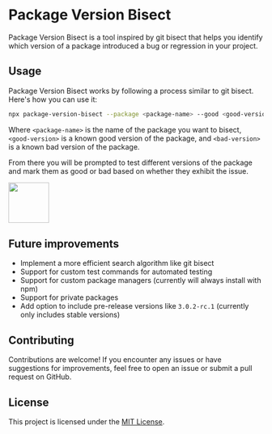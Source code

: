 # Package Version Bisect

Package Version Bisect is a tool inspired by git bisect that helps you identify which version of a package introduced a bug or regression in your project.

## Usage
Package Version Bisect works by following a process similar to git bisect. Here's how you can use it:

```bash
npx package-version-bisect --package <package-name> --good <good-version> --bad <bad-version>
```
Where `<package-name>` is the name of the package you want to bisect, `<good-version>` is a known good version of the package, and `<bad-version>` is a known bad version of the package.

From there you will be prompted to test different versions of the package and mark them as good or bad based on whether they exhibit the issue.

<img src="https://github.com/CarinaChenot/package-version-bisect/assets/16705167/0f8ee0c0-c8cf-4c0b-9741-c7c8fd660a47" height=80 />

## Future improvements

- Implement a more efficient search algorithm like git bisect
- Support for custom test commands for automated testing
- Support for custom package managers (currently will always install with npm)
- Support for private packages
- Add option to include pre-release versions like `3.0.2-rc.1` (currently only includes stable versions)

## Contributing
Contributions are welcome! If you encounter any issues or have suggestions for improvements, feel free to open an issue or submit a pull request on GitHub.

## License
This project is licensed under the [MIT License](LICENSE).
